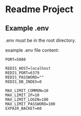 
# Readme Project



## Example .env

.env must be in the root directory.

example .env file content:

```
PORT=5080

REDIS_HOST=localhost
REDIS_PORT=6379
REDIS_PASSWORD=""
REDIS_DB_INDEX=0

MAX_LIMIT_COMMON=10
MAX_LIMIT_IP=10
MAX_LIMIT_LOGIN=100
MAX_LIMIT_PASSWORD=100
EXPAIR_BACKET=60
```
